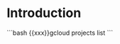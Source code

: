 # Introduction

\`\`\`bash
{{xxx}}gcloud projects list
\`\`\`

<walkthrough-watcher-constant key="xxx" value="touch REMI_WAS_HERE #\n clear #\n"></walkthrough-watcher-constant>
